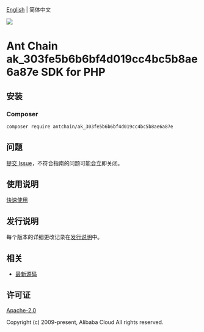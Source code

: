 [English](README.md) | 简体中文

![](https://aliyunsdk-pages.alicdn.com/icons/AlibabaCloud.svg)

# Ant Chain ak_303fe5b6b6bf4d019cc4bc5b8ae6a87e SDK for PHP

## 安装

### Composer

```bash
composer require antchain/ak_303fe5b6b6bf4d019cc4bc5b8ae6a87e
```

## 问题

[提交 Issue](https://github.com/alipay/antchain-openapi-prod-sdk/issues/new)，不符合指南的问题可能会立即关闭。

## 使用说明

[快速使用](https://github.com/alipay/antchain-openapi-prod-sdk)

## 发行说明

每个版本的详细更改记录在[发行说明](./ChangeLog.txt)中。

## 相关

* [最新源码](https://github.com/antchain-openapi-sdk-php)

## 许可证

[Apache-2.0](http://www.apache.org/licenses/LICENSE-2.0)

Copyright (c) 2009-present, Alibaba Cloud All rights reserved.
